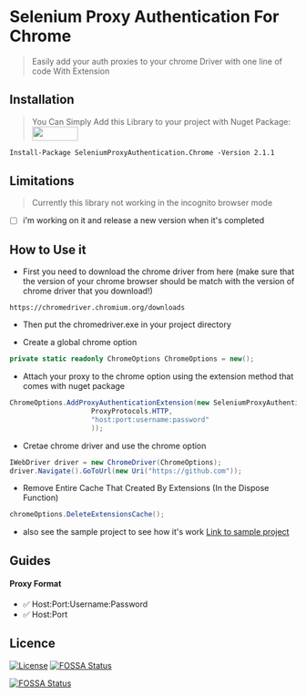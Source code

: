 # Selenium Proxy Authentication For Chrome

> Easily add your auth proxies to your chrome Driver with one line of code With Extension

## Installation

> You Can Simply Add this Library to your project with Nuget Package: <a href="https://www.nuget.org/packages/SeleniumProxyAuthentication.Chrome/">
    <img src="https://www.nuget.org/Content/gallery/img/logo-header.svg" width="80" height="25"/>
    </a>
```markdown
Install-Package SeleniumProxyAuthentication.Chrome -Version 2.1.1
```

## Limitations
> Currently this library not working in the incognito browser mode</br>
- [ ] i'm working on it and release a new version when it's completed

## How to Use it

- First you need to download the chrome driver from here (make sure that the version of your chrome browser should be match with the version of chrome driver that you download!)

```
https://chromedriver.chromium.org/downloads
```
- Then put the chromedriver.exe in your project directory

- Create a global chrome option

```C#
private static readonly ChromeOptions ChromeOptions = new();
```
 
- Attach your proxy to the chrome option using the extension method that comes with nuget package

```C#
ChromeOptions.AddProxyAuthenticationExtension(new SeleniumProxyAuthentication.Proxy(
                    ProxyProtocols.HTTP,
                    "host:port:username:password"
                    ));
```

- Cretae chrome driver and use the chrome option

```C#
IWebDriver driver = new ChromeDriver(ChromeOptions);
driver.Navigate().GoToUrl(new Uri("https://github.com"));
```

- Remove Entire Cache That Created By Extensions (In the Dispose Function)

```C#
chromeOptions.DeleteExtensionsCache();
```

* also see the sample project to see how it's work <a href="https://github.com/mahdibland/Selenium-Proxy-Authentication.Chrome/blob/main/SeleniumProxyAuthentication.Sample/Program.cs">Link to sample project</a>

##  Guides

#### Proxy Format

* ✅ Host:Port:Username:Password</br>
* ✅ Host:Port

## Licence

[![License](http://img.shields.io/:license-mit-blue.svg?style=flat-square)](https://github.com/mahdibland/Selenium-Proxy-Authentication.Chrome)
[![FOSSA Status](https://app.fossa.com/api/projects/git%2Bgithub.com%2Fmahdibland%2FSelenium-Proxy-Authentication.Chrome.svg?type=shield)](https://app.fossa.com/projects/git%2Bgithub.com%2Fmahdibland%2FSelenium-Proxy-Authentication.Chrome?ref=badge_shield)


[![FOSSA Status](https://app.fossa.com/api/projects/git%2Bgithub.com%2Fmahdibland%2FSelenium-Proxy-Authentication.Chrome.svg?type=large)](https://app.fossa.com/projects/git%2Bgithub.com%2Fmahdibland%2FSelenium-Proxy-Authentication.Chrome?ref=badge_large)
